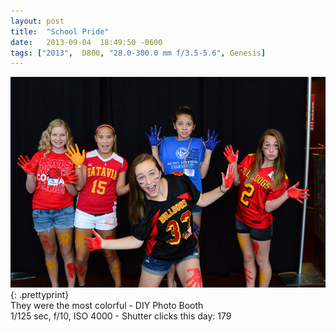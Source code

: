 ```yaml
---
layout: post
title:  "School Pride"
date:   2013-09-04  18:49:50 -0600
tags: ["2013",  D800, "28.0-300.0 mm f/3.5-5.6", Genesis]
---
```

![:title](/images/2013/2013_0904_DSC_4601.jpg)
{: .prettyprint}  
They were the most colorful - DIY Photo Booth  
1/125 sec, f/10, ISO 4000 - Shutter clicks this day: 179